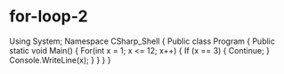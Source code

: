# for-loop-2
Using System;
Namespace CSharp_Shell
{
    Public class Program 
    {
        Public static void Main()
        {
	For(int x = 1; x <= 12; x++) 
    { 
         If (x == 3) 
           { 
               Continue; 
            } 
            Console.WriteLine(x);
        }     }     }   }
